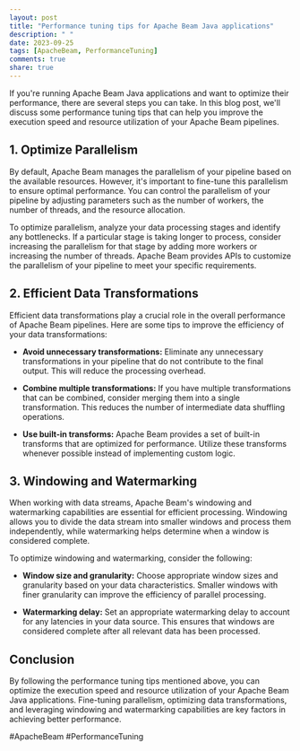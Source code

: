 ```yaml
---
layout: post
title: "Performance tuning tips for Apache Beam Java applications"
description: " "
date: 2023-09-25
tags: [ApacheBeam, PerformanceTuning]
comments: true
share: true
---
```


If you're running Apache Beam Java applications and want to optimize their performance, there are several steps you can take. In this blog post, we'll discuss some performance tuning tips that can help you improve the execution speed and resource utilization of your Apache Beam pipelines.

## 1. Optimize Parallelism

By default, Apache Beam manages the parallelism of your pipeline based on the available resources. However, it's important to fine-tune this parallelism to ensure optimal performance. You can control the parallelism of your pipeline by adjusting parameters such as the number of workers, the number of threads, and the resource allocation.

To optimize parallelism, analyze your data processing stages and identify any bottlenecks. If a particular stage is taking longer to process, consider increasing the parallelism for that stage by adding more workers or increasing the number of threads. Apache Beam provides APIs to customize the parallelism of your pipeline to meet your specific requirements.

## 2. Efficient Data Transformations

Efficient data transformations play a crucial role in the overall performance of Apache Beam pipelines. Here are some tips to improve the efficiency of your data transformations:

- **Avoid unnecessary transformations:** Eliminate any unnecessary transformations in your pipeline that do not contribute to the final output. This will reduce the processing overhead.

- **Combine multiple transformations:** If you have multiple transformations that can be combined, consider merging them into a single transformation. This reduces the number of intermediate data shuffling operations.

- **Use built-in transforms:** Apache Beam provides a set of built-in transforms that are optimized for performance. Utilize these transforms whenever possible instead of implementing custom logic.

## 3. Windowing and Watermarking

When working with data streams, Apache Beam's windowing and watermarking capabilities are essential for efficient processing. Windowing allows you to divide the data stream into smaller windows and process them independently, while watermarking helps determine when a window is considered complete.

To optimize windowing and watermarking, consider the following:

- **Window size and granularity:** Choose appropriate window sizes and granularity based on your data characteristics. Smaller windows with finer granularity can improve the efficiency of parallel processing.

- **Watermarking delay:** Set an appropriate watermarking delay to account for any latencies in your data source. This ensures that windows are considered complete after all relevant data has been processed.

## Conclusion

By following the performance tuning tips mentioned above, you can optimize the execution speed and resource utilization of your Apache Beam Java applications. Fine-tuning parallelism, optimizing data transformations, and leveraging windowing and watermarking capabilities are key factors in achieving better performance.

#ApacheBeam #PerformanceTuning